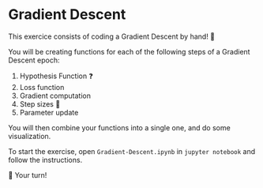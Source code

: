 # Gradient Descent 

This exercice consists of coding a Gradient Descent by hand! 💪

You will be creating functions for each of the following steps of a Gradient Descent epoch:

1. Hypothesis Function ❓
2. Loss function 
3. Gradient computation
4. Step sizes 👣
5. Parameter update

You will then combine your functions into a single one, and do some visualization.

To start the exercise, open `Gradient-Descent.ipynb` in `jupyter notebook` and follow the instructions.

🚀 Your turn!


